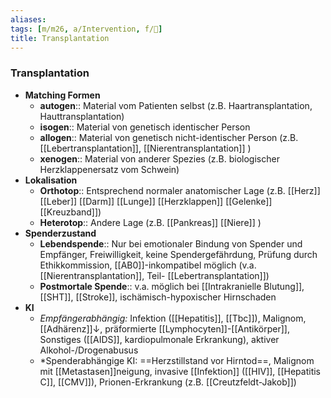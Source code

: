 ```yaml
---
aliases: 
tags: [m/m26, a/Intervention, f/🔪]
title: Transplantation
---
```

### Transplantation
- **Matching Formen**
	- **autogen**:: Material vom Patienten selbst (z.B. Haartransplantation, Hauttransplantation)
	- **isogen**:: Material von genetisch identischer Person
	- **allogen**:: Material von genetisch nicht-identischer Person (z.B. [[Lebertransplantation]], [[Nierentransplantation]] )
	- **xenogen**:: Material von anderer Spezies (z.B. biologischer Herzklappenersatz vom Schwein)
- **Lokalisation**
	- **Orthotop**:: Entsprechend normaler anatomischer Lage (z.B. [[Herz]] [[Leber]] [[Darm]] [[Lunge]] [[Herzklappen]] [[Gelenke]] [[Kreuzband]])
	- **Heterotop**:: Andere Lage (z.B. [[Pankreas]] [[Niere]] )
- **Spenderzustand**
	- **Lebendspende**:: Nur bei emotionaler Bindung von Spender und Empfänger, Freiwilligkeit, keine Spendergefährdung, Prüfung durch Ethikkommission, [[AB0]]-inkompatibel möglich (v.a. [[Nierentransplantation]], Teil- [[Lebertransplantation]])
	- **Postmortale Spende**:: v.a. möglich bei [[Intrakranielle Blutung]], [[SHT]], [[Stroke]], ischämisch-hypoxischer Hirnschaden
- **KI**
	- *Empfängerabhängig:* Infektion ([[Hepatitis]], [[Tbc]]), Malignom, [[Adhärenz]]↓, präformierte [[Lymphocyten]]-[[Antikörper]], Sonstiges ([[AIDS]], kardiopulmonale Erkrankung), aktiver Alkohol-/Drogenabusus
	- *Spenderabhängige KI: ==Herzstillstand vor Hirntod==, Malignom mit [[Metastasen]]neigung, invasive [[Infektion]] ([[HIV]], [[Hepatitis C]], [[CMV]]), Prionen-Erkrankung (z.B. [[Creutzfeldt-Jakob]])